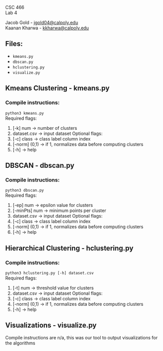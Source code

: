 CSC 466 <br>
Lab 4 <br>

Jacob Gold - jgold04@calpoly.edu <br>
Kaanan Kharwa - kkharwa@calpoly.edu <br>

## Files:
* `kmeans.py`
* `dbscan.py`
* `hclustering.py`
* `visualize.py`

## Kmeans Clustering - kmeans.py
### Compile instructions:
`python3 kmeans.py` <br>
Required flags:
1. [-k] num -> number of clusters
2. dataset.csv -> input dataset
Optional flags:
1. [-c] class -> class label column index
2. [-norm] (0,1) -> if 1, normalizes data before computing clusters
3. [-h] -> help

## DBSCAN - dbscan.py
### Compile instructions:
`python3 dbscan.py`<br>
Required flags:
1. [-ep] num -> epsilon value for clusters
2. [-minPts] num -> minimum points per cluster
3. dataset.csv -> input dataset
Optional flags:
1. [-c] class -> class label column index
2. [-norm] (0,1) -> if 1, normalizes data before computing clusters
3. [-h] -> help

## Hierarchical Clustering - hclustering.py
### Compile instructions:
`python3 hclustering.py [-h] dataset.csv` <br>
Required flags:
1. [-t] num -> threshold value for clusters
2. dataset.csv -> input dataset
Optional flags:
1. [-c] class -> class label column index
2. [-norm] (0,1) -> if 1, normalizes data before computing clusters
3. [-h] -> help

## Visualizations - visualize.py
Compile instructions are n/a, this was our tool to output visualizations for the algorithms
